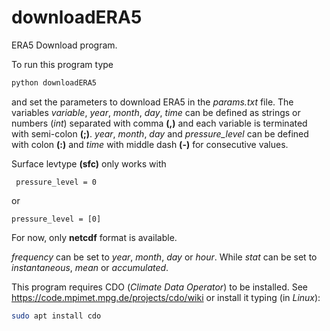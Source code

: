 # downloadERA5

ERA5 Download program.

To run this program type
```python
python downloadERA5

```

and set the parameters to download ERA5 in the _params.txt_ file. The variables _variable_, _year_, _month_, _day_, _time_ can be defined as strings or numbers (_int_) separated with comma **(,)** and each variable is terminated with semi-colon **(;)**.
_year_, _month_, _day_ and _pressure_level_ can be defined with colon **(:)** and _time_ with middle dash **(-)** for consecutive values.

 Surface levtype **(sfc)** only works with 
 
```
 pressure_level = 0

```

or

```
pressure_level = [0]

```
For now, only **netcdf** format is available.

_frequency_ can be set to _year_, _month_, _day_ or _hour_. While _stat_ can be set to _instantaneous_, _mean_ or _accumulated_.

This program requires CDO (_Climate Data Operator_) to be installed. See https://code.mpimet.mpg.de/projects/cdo/wiki or install it typing (in _Linux_):

```bash
sudo apt install cdo

```

